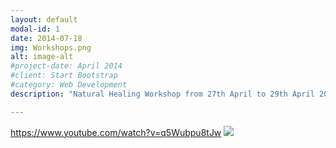 ```yaml
---
layout: default
modal-id: 1
date: 2014-07-18
img: Workshops.png
alt: image-alt
#project-date: April 2014
#client: Start Bootstrap
#category: Web Development
description: "Natural Healing Workshop from 27th April to 29th April 2024. For more information, 

---
```


https://www.youtube.com/watch?v=q5Wubpu8tJw [![](https://markdown-videos-api.jorgenkh.no/youtube/{q5Wubpu8tJw})](https://youtu.be/{q5Wubpu8tJw})

